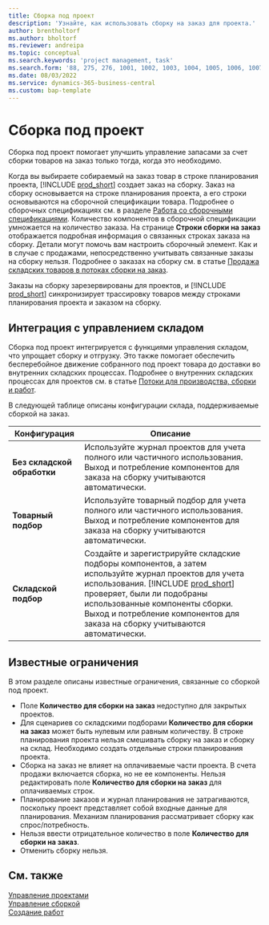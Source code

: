 ```yaml
---
title: Сборка под проект
description: 'Узнайте, как использовать сборку на заказ для проекта.'
author: brentholtorf
ms.author: bholtorf
ms.reviewer: andreipa
ms.topic: conceptual
ms.search.keywords: 'project management, task'
ms.search.form: '88, 275, 276, 1001, 1002, 1003, 1004, 1005, 1006, 1007, 1020'
ms.date: 08/03/2022
ms.service: dynamics-365-business-central
ms.custom: bap-template
---
```

# Сборка под проект

Сборка под проект помогает улучшить управление запасами за счет сборки товаров на заказ только тогда, когда это необходимо.

Когда вы выбираете собираемый на заказ товар в строке планирования проекта, [!INCLUDE [prod_short](includes/prod_short.md)] создает заказ на сборку. Заказ на сборку основывается на строке планирования проекта, а его строки основываются на сборочной спецификации товара. Подробнее о сборочных спецификациях см. в разделе [Работа со сборочными спецификациями](assembly-how-work-assembly-boms.md). Количество компонентов в сборочной спецификации умножается на количество заказа. На странице **Строки сборки на заказ** отображается подробная информация о связанных строках заказа на сборку. Детали могут помочь вам настроить сборочный элемент. Как и в случае с продажами, непосредственно учитывать связанные заказы на сборку нельзя. Подробнее о заказах на сборку см. в статье [Продажа складских товаров в потоках сборки на заказ](assembly-how-to-sell-inventory-items-in-assemble-to-order-flows.md).

Заказы на сборку зарезервированы для проектов, и [!INCLUDE [prod_short](includes/prod_short.md)] синхронизирует трассировку товаров между строками планирования проекта и заказом на сборку.

## Интеграция с управлением складом

Сборка под проект интегрируется с функциями управления складом, что упрощает сборку и отгрузку. Это также помогает обеспечить бесперебойное движение собранного под проект товара до доставки во внутренних складских процессах. Подробнее о внутренних складских процессах для проектов см. в статье [Потоки для производства, сборки и работ](design-details-internal-warehouse-flows.md#flows-to-and-from-assembly-in-a-basic-warehouse-configuration).

В следующей таблице описаны конфигурации склада, поддерживаемые сборкой на заказ.

|Конфигурация  |Описание  |
|---------|---------|
|**Без складской обработки**|Используйте журнал проектов для учета полного или частичного использования. Выход и потребление компонентов для заказа на сборку учитываются автоматически.         |
|**Товарный подбор**|Используйте товарный подбор для учета полного или частичного использования. Выход и потребление компонентов для заказа на сборку учитываются автоматически.          |
|**Складской подбор**|Создайте и зарегистрируйте складские подборы компонентов, а затем используйте журнал проектов для учета использования. [!INCLUDE [prod_short](includes/prod_short.md)] проверяет, были ли подобраны использованные компоненты сборки. Выход и потребление компонентов для заказа на сборку учитываются автоматически.         |

## Известные ограничения

В этом разделе описаны известные ограничения, связанные со сборкой под проект.

* Поле **Количество для сборки на заказ** недоступно для закрытых проектов.
* Для сценариев со складскими подборами **Количество для сборки на заказ** может быть нулевым или равным количеству. В строке планирования проекта нельзя смешивать сборку на заказ и сборку на склад. Необходимо создать отдельные строки планирования проекта.
* Сборка на заказ не влияет на оплачиваемые части проекта. В счета продажи включается сборка, но не ее компоненты. Нельзя редактировать поле **Количество для сборки на заказ** для оплачиваемых строк.
* Планирование заказов и журнал планирования не затрагиваются, поскольку проект представляет собой входные данные для планирования. Механизм планирования рассматривает сборку как спрос/потребность.
* Нельзя ввести отрицательное количество в поле **Количество для сборки на заказ**.
* Отменить сборку нельзя.

## См. также

[Управление проектами](projects-manage-projects.md)  
[Управление сборкой](assembly-assemble-items.md)  
[Создание работ](projects-how-create-jobs.md)
